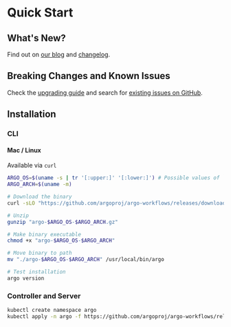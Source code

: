 # Quick Start

## What's New?

Find out on [our blog](https://blog.argoproj.io) and [changelog](https://github.com/argoproj/argo-workflows/blob/main/CHANGELOG.md).

## Breaking Changes and Known Issues

Check the [upgrading guide](https://argo-workflows.readthedocs.io/en/latest/upgrading/) and search for [existing issues on GitHub](https://github.com/argoproj/argo-workflows/issues).

## Installation

### CLI

#### Mac / Linux

Available via `curl`

```bash
ARGO_OS=$(uname -s | tr '[:upper:]' '[:lower:]') # Possible values of `uname -s` are Darwin or Linux, so we lowercase them.
ARGO_ARCH=$(uname -m)

# Download the binary
curl -sLO "https://github.com/argoproj/argo-workflows/releases/download/$version/argo-$ARGO_OS-$ARGO_ARCH.gz"

# Unzip
gunzip "argo-$ARGO_OS-$ARGO_ARCH.gz"

# Make binary executable
chmod +x "argo-$ARGO_OS-$ARGO_ARCH"

# Move binary to path
mv "./argo-$ARGO_OS-$ARGO_ARCH" /usr/local/bin/argo

# Test installation
argo version
```

### Controller and Server

```bash
kubectl create namespace argo
kubectl apply -n argo -f https://github.com/argoproj/argo-workflows/releases/download/$version/install.yaml
```
